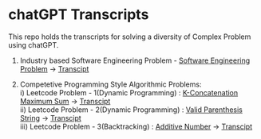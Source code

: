 # chatGPT Transcripts

This repo holds the transcripts for solving a diversity of Complex Problem using chatGPT.

1. Industry based Software Engineering Problem - [Software Engineering Problem](https://github.com/Saksham4796/se_problem_statement) &#8594; [Transcipt](https://github.com/Saksham4796/chatGPT_Transcipts/blob/master/chatGPT_Transcipt.md)

2. Competetive Programming Style Algorithmic Problems:  
   i) Leetcode Problem - 1(Dynamic Programming) : [K-Concatenation Maximum Sum](https://leetcode.com/problems/k-concatenation-maximum-sum/) &#8594; [Transcipt](https://github.com/Saksham4796/chatGPT_Transcipts/blob/master/CP_Problem_1.md)   
   ii) Leetcode Problem - 2(Dynamic Programming) : [Valid Parenthesis String](https://leetcode.com/problems/valid-parenthesis-string/) &#8594; [Transcipt](https://github.com/Saksham4796/chatGPT_Transcipts/blob/master/CP_Problem_2.md)  
   iii) Leetcode Problem - 3(Backtracking) : [Additive Number](https://leetcode.com/problems/additive-number/) &#8594; [Transcipt](https://github.com/Saksham4796/chatGPT_Transcipts/blob/master/CP_Problem_3.md)
